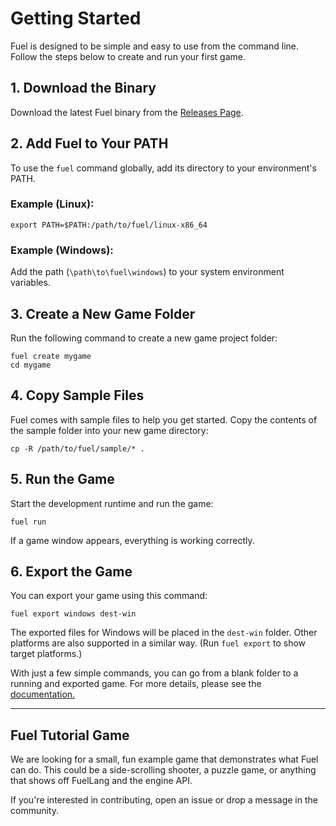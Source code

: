 Getting Started
===============

Fuel is designed to be simple and easy to use from the command line.
Follow the steps below to create and run your first game.

## 1. Download the Binary

Download the latest Fuel binary from the [Releases Page](https://github.com/awemorris/fuel/releases).

## 2. Add Fuel to Your PATH

To use the `fuel` command globally, add its directory to your environment's PATH.

### Example (Linux):

```
export PATH=$PATH:/path/to/fuel/linux-x86_64
```

### Example (Windows):

Add the path (`\path\to\fuel\windows`) to your system environment variables.

## 3. Create a New Game Folder

Run the following command to create a new game project folder:

```
fuel create mygame
cd mygame
```

## 4. Copy Sample Files

Fuel comes with sample files to help you get started.
Copy the contents of the sample folder into your new game directory:

```
cp -R /path/to/fuel/sample/* .
```

## 5. Run the Game

Start the development runtime and run the game:

```
fuel run
```

If a game window appears, everything is working correctly.

## 6. Export the Game

You can export your game using this command:

```
fuel export windows dest-win
```

The exported files for Windows will be placed in the `dest-win` folder.
Other platforms are also supported in a similar way.
(Run `fuel export` to show target platforms.)

With just a few simple commands, you can go from a blank folder to a running and exported game.
For more details, please see the [documentation.](index.md)

---

## Fuel Tutorial Game

We are looking for a small, fun example game that demonstrates what
Fuel can do.  This could be a side-scrolling shooter, a puzzle game,
or anything that shows off FuelLang and the engine API.

If you're interested in contributing, open an issue or drop a message
in the community.
